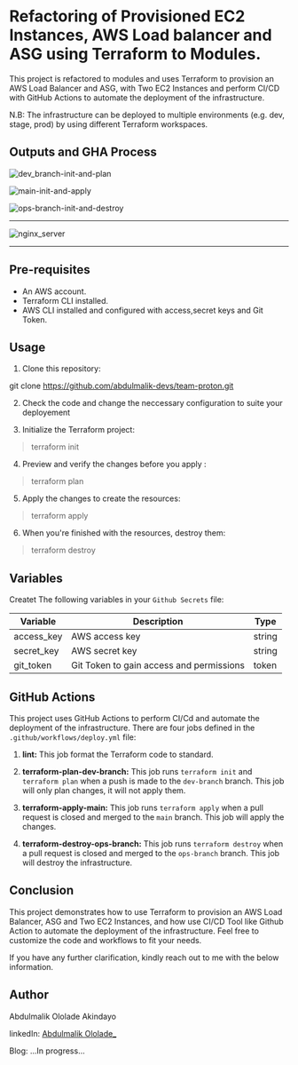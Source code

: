 # Refactoring of Provisioned EC2 Instances, AWS Load balancer and ASG using Terraform to Modules.

This project is refactored to modules and uses Terraform to provision an AWS Load Balancer and ASG, with Two EC2 Instances and perform CI/CD with GitHub Actions to automate the deployment of the infrastructure.

N.B: The infrastructure can be deployed to multiple environments (e.g. dev, stage, prod) by using different Terraform workspaces.

## Outputs and GHA Process

![dev_branch-init-and-plan](https://user-images.githubusercontent.com/62616273/233767199-d3f23348-8076-45bf-9729-199a21358f60.png)

![main-init-and-apply](https://user-images.githubusercontent.com/62616273/233767266-f2ce83ac-6423-4d0f-a17b-6c47c09fcea4.png)

![ops-branch-init-and-destroy](https://user-images.githubusercontent.com/62616273/233767317-860f15c7-61e3-4a70-bd29-a3a91437866a.png)

-----------------------------------------------------------------------------------------------------------------------------------------------------------------
![nginx_server](https://github.com/abdulmalik-devs/team-proton/assets/62616273/5e8262d6-7ca2-44c1-95aa-2cf45705c49d)

-----------------------------------------------------------------------------------------------------------------------------------------------------------------

## Pre-requisites

- An AWS account.
- Terraform CLI installed.
- AWS CLI installed and configured with access,secret keys and Git Token.

## Usage

1. Clone this repository:

git clone https://github.com/abdulmalik-devs/team-proton.git

2. Check the code and change the neccessary configuration to suite your deployement

3. Initialize the Terraform project:

>terraform init

4. Preview and verify the changes before you apply :

>terraform plan

5. Apply the changes to create the resources:

>terraform apply

6. When you're finished with the resources, destroy them:

>terraform destroy

## Variables

Createt The following variables in your `Github Secrets` file:

| Variable   | Description                                      | Type   |
| ---------- | ------------------------------------------------ | ------ |
| access_key | AWS access key                                   | string |
| secret_key | AWS secret key                                   | string |
| git_token  | Git Token to gain access and permissions         | token  |

## GitHub Actions

This project uses GitHub Actions to perform CI/Cd and automate the deployment of the infrastructure. There are four jobs defined in the `.github/workflows/deploy.yml` file:

1. **lint:** This job format the Terraform code to standard.

2. **terraform-plan-dev-branch:** This job runs `terraform init` and `terraform plan` when a push is made to the `dev-branch` branch. This job will only plan changes, it will not apply them.

3. **terraform-apply-main:** This job runs `terraform apply` when a pull request is closed and merged to the `main` branch. This job will apply the changes.

4. **terraform-destroy-ops-branch:** This job runs `terraform destroy` when a pull request is closed and merged to the `ops-branch` branch. This job will destroy the infrastructure.

## Conclusion

This project demonstrates how to use Terraform to provision an AWS Load Balancer, ASG and Two EC2 Instances, and how use CI/CD Tool like Github Action to automate the deployment of the infrastructure. Feel free to customize the code and workflows to fit your needs.

If you have any further clarification, kindly reach out to me with the below information.

## Author

Abdulmalik Ololade Akindayo

linkedIn: [Abdulmalik Ololade\_](https://www.linkedin.com/in/abdulmalik-ololade/)

Blog: ...In progress...
